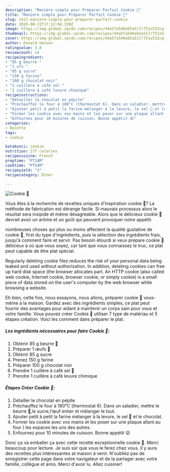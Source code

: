 ```yaml
---
description: "Manière simple pour Préparer Parfait Cookie 🍪"
title: "Manière simple pour Préparer Parfait Cookie 🍪"
slug: 1411-maniere-simple-pour-preparer-parfait-cookie
date: 2020-08-22T17:12:04.330Z
image: https://img-global.cpcdn.com/recipes/44a5fa546eb5a517/751x532cq70/cookie-🍪-photo-principale-de-la-recette.jpg
thumbnail: https://img-global.cpcdn.com/recipes/44a5fa546eb5a517/751x532cq70/cookie-🍪-photo-principale-de-la-recette.jpg
cover: https://img-global.cpcdn.com/recipes/44a5fa546eb5a517/751x532cq70/cookie-🍪-photo-principale-de-la-recette.jpg
author: Donald Hanson
ratingvalue: 3.8
reviewcount: 14
recipeingredient:
- "85 g beurre "
- "1 ufs "
- "85 g sucre"
- "150 g farine"
- "100 g chocolat noir"
- "1 cuillère à café sel "
- "1 cuillère à café levure chimique"
recipeinstructions:
- "Détailler le chocolat en pépite"
- "Préchauffez le four à 180°C (thermostat 6). Dans un saladier, mettre le beurre 🧈,le sucre,l’œuf entier et mélanger le tout."
- "Ajouter petit à petit la farine mélanger à la levure, le sel 🧂 et le chocolat."
- "Former les cookie avec vos mains et les poser sur une plaque allant au four ( les espaces les uns des autres."
- "Enfournez pour 10 minutes de cuisson. Bonne appétit 😜"
categories:
- Recette
tags:
- cookie

katakunci: cookie 
nutrition: 277 calories
recipecuisine: French
preptime: "PT18M"
cooktime: "PT54M"
recipeyield: "3"
recipecategory: Dîner

---
```



![Cookie 🍪](https://img-global.cpcdn.com/recipes/44a5fa546eb5a517/751x532cq70/cookie-🍪-photo-principale-de-la-recette.jpg)

Vous êtes à la recherche de recettes uniques d'inspiration cookie 🍪? La méthode de fabrication est dérange facile. Si mauvais processus alors le résultat sera insipide et même désagréable. Alors que le délicieux cookie 🍪 devrait avoir un arôme et un goût qui peuvent provoquer notre appétit.

nombreuses choses qui plus ou moins affectent la qualité gustative de cookie 🍪, first du type d'ingrédients, puis la sélection des ingrédients frais, jusqu'à comment faire et servir. Pas besoin étourdi si veux prépare cookie 🍪 délicieux à où que vous soyez, car tant que vous connaissez le truc, ce plat peut capable de être plat spécial.

Regularly deleting cookie files reduces the risk of your personal data being leaked and used without authorization. In addition, deleting cookies can free up hard disk space (the browser allocates part. An HTTP cookie (also called web cookie, Internet cookie, browser cookie, or simply cookie) is a small piece of data stored on the user&#39;s computer by the web browser while browsing a website.


Eh bien, cette fois, nous essayons, nous allons, préparer cookie 🍪 vous-même à la maison. Gardez avec des ingrédients simples, ce plat peut fournir des avantages pour aidant à maintenir un corps sain pour vous et votre famille. Vous pouvez créer Cookie 🍪 utiliser 7 type de matériau et 5 étapes création. Voici les comment dans préparer le plat.

<!--inarticleads1-->

##### Les ingrédients nécessaires pour faire Cookie 🍪:

1. Obtenir 85 g beurre 🧈
1. Préparer 1 œufs 🥚
1. Obtenir 85 g sucre
1. Prenez 150 g farine
1. Préparer 100 g chocolat noir
1. Prendre 1 cuillère à café sel 🧂
1. Prendre 1 cuillère à café levure chimique




<!--inarticleads2-->

##### Étapes Créer Cookie 🍪:

1. Détailler le chocolat en pépite
1. Préchauffez le four à 180°C (thermostat 6). Dans un saladier, mettre le beurre 🧈,le sucre,l’œuf entier et mélanger le tout.
1. Ajouter petit à petit la farine mélanger à la levure, le sel 🧂 et le chocolat.
1. Former les cookie avec vos mains et les poser sur une plaque allant au four ( les espaces les uns des autres.
1. Enfournez pour 10 minutes de cuisson. Bonne appétit 😜





Donc ça va emballer ça avec cette recette exceptionnelle cookie 🍪. Merci beaucoup pour lecture. Je suis sûr que vous le ferez chez vous. Il y aura des recettes plus  intéressantes at maison à venir. N'oubliez pas de enregistrer cette page dans votre navigateur et de la partager avec votre famille, collègue et amis. Merci d'avoir lu. Allez cuisiner!
